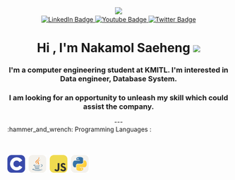 <div id="header" align="center">
  
  <img src="https://media.giphy.com/media/M9gbBd9nbDrOTu1Mqx/giphy.gif" width="100"/>
  
  <div id="badges">
  <a href="https://www.facebook.com/nakamol.saeheng">
    <img src="https://img.shields.io/badge/LinkedIn-blue?style=for-the-badge&logo=linkedin&logoColor=white" alt="LinkedIn Badge"/>
  </a>
  <a href="your-youtube-URL">
    <img src="https://img.shields.io/badge/YouTube-red?style=for-the-badge&logo=youtube&logoColor=white" alt="Youtube Badge"/>
  </a>
  <a href="your-twitter-URL">
    <img src="https://img.shields.io/badge/Twitter-blue?style=for-the-badge&logo=twitter&logoColor=white" alt="Twitter Badge"/>
  </a>
</div>
<h1>
  Hi , I'm Nakamol Saeheng
    <img src="https://media.giphy.com/media/hvRJCLFzcasrR4ia7z/giphy.gif" width="30px"/>
  <h3>
    I'm a computer engineering student at KMITL. I'm interested in Data engineer, Database System.
    </h3>
    <h3>
    I am looking for an opportunity to unleash my skill which could assist the company.
  </h3>
  
</h1>
  ---
</div>

<div>
  <div>
:hammer_and_wrench: Programming Languages :
    <div style="padding-top: 50px;">
  <img src="https://github.com/tandpfun/skill-icons/blob/main/icons/C.svg" title="C" width="40" height="40"/>&nbsp;
  <img src="https://github.com/tandpfun/skill-icons/blob/main/icons/Java-Light.svg" title="java" width="40" height="40"/>&nbsp;
    <img src="https://github.com/tandpfun/skill-icons/blob/main/icons/JavaScript.svg" title="JavaScript"  width="40" height="40"/>&nbsp;
     <img src="https://github.com/tandpfun/skill-icons/blob/main/icons/Python-Light.svg" title="Python"  width="40" height="40"/>&nbsp;
    </div>
    

</div>
</div>
